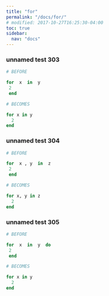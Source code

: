 ```yaml
---
title: "for"
permalink: "/docs/for/"
# modified: 2017-10-27T16:25:30-04:00
toc: true
sidebar:
  nav: "docs"
---
```

### unnamed test 303
```ruby
# BEFORE

for  x  in  y
 2 
 end

```
```ruby
# BECOMES

for x in y
  2
end

```
### unnamed test 304
```ruby
# BEFORE

for  x , y  in  z
 2 
 end

```
```ruby
# BECOMES

for x, y in z
  2
end

```
### unnamed test 305
```ruby
# BEFORE

for  x  in  y  do
 2 
 end

```
```ruby
# BECOMES

for x in y
  2
end
```
